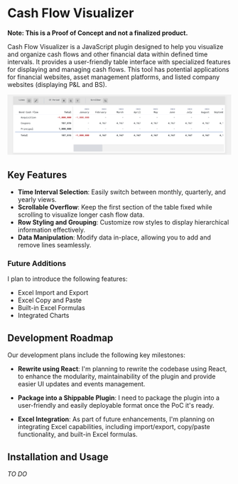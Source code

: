 # Cash Flow Visualizer

**Note: This is a Proof of Concept and not a finalized product.**

Cash Flow Visualizer is a JavaScript plugin designed to help you visualize and organize cash flows and other financial data within defined time intervals. It provides a user-friendly table interface with specialized features for displaying and managing cash flows. This tool has potential applications for financial websites, asset management platforms, and listed company websites (displaying P&L and BS).

![CF Table image](./assets/img/CFViewer_Img.png)

## Key Features
- **Time Interval Selection**: Easily switch between monthly, quarterly, and yearly views.
- **Scrollable Overflow**: Keep the first section of the table fixed while scrolling to visualize longer cash flow data.
- **Row Styling and Grouping**: Customize row styles to display hierarchical information effectively.
- **Data Manipulation**: Modify data in-place, allowing you to add and remove lines seamlessly.

### Future Additions
I plan to introduce the following features:
- Excel Import and Export
- Excel Copy and Paste
- Built-in Excel Formulas
- Integrated Charts


## Development Roadmap
Our development plans include the following key milestones:

- **Rewrite using React**: I'm planning to rewrite the codebase using React, to enhance the modularity, maintainability of the plugin and provide easier UI updates and events management.

- **Package into a Shippable Plugin**: I need to package the plugin into a user-friendly and easily deployable format once the PoC it's ready.

- **Excel Integration**: As part of future enhancements, I'm planning on integrating Excel capabilities, including import/export, copy/paste functionality, and built-in Excel formulas.


## Installation and Usage
*TO DO*